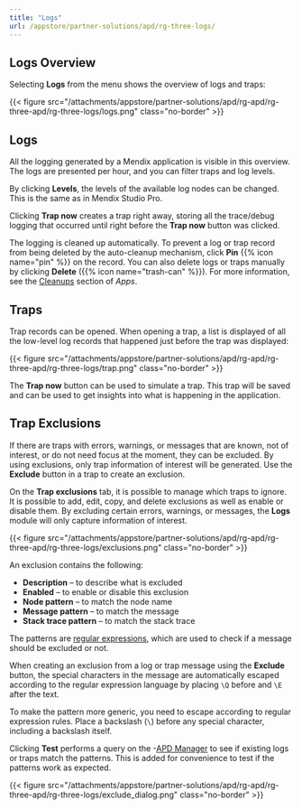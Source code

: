 ```yaml
---
title: "Logs"
url: /appstore/partner-solutions/apd/rg-three-logs/
---
```


## Logs Overview

Selecting **Logs** from the menu shows the overview of logs and traps:

{{< figure src="/attachments/appstore/partner-solutions/apd/rg-apd/rg-three-apd/rg-three-logs/logs.png" class="no-border" >}}

## Logs

All the logging generated by a Mendix application is visible in this overview. The logs are presented per hour, and you can filter traps and log levels.

By clicking **Levels**, the levels of the available log nodes can be changed. This is the same as in Mendix Studio Pro.

Clicking **Trap now** creates a trap right away, storing all the trace/debug logging that occurred until right before the **Trap now** button was clicked.

The logging is cleaned up automatically. To prevent a log or trap record from being deleted by the auto-cleanup mechanism, click **Pin** {{% icon name="pin" %}} on the record. You can also delete logs or traps manually by clicking **Delete** ({{% icon name="trash-can" %}}). For more information, see the [Cleanups](/appstore/partner-solutions/apd/rg-three-apps/#cleanups) section of *Apps*.

## Traps

Trap records can be opened. When opening a trap, a list is displayed of all the low-level log records that happened just before the trap was displayed:

{{< figure src="/attachments/appstore/partner-solutions/apd/rg-apd/rg-three-apd/rg-three-logs/trap.png" class="no-border" >}}

The **Trap now** button can be used to simulate a trap. This trap will be saved and can be used to get insights into what is happening in the application.

## Trap Exclusions

If there are traps with errors, warnings, or messages that are known, not of interest, or do not need focus at the moment, they can be excluded. By using exclusions, only trap information of interest will be generated. Use the **Exclude** button in a trap to create an exclusion.

On the **Trap exclusions** tab, it is possible to manage which traps to ignore. It is possible to add, edit, copy, and delete exclusions as well as enable or disable them. By excluding certain errors, warnings, or messages, the **Logs** module will only capture information of interest. 

{{< figure src="/attachments/appstore/partner-solutions/apd/rg-apd/rg-three-apd/rg-three-logs/exclusions.png" class="no-border" >}}

An exclusion contains the following:

* **Description** – to describe what is excluded
* **Enabled** – to enable or disable this exclusion
* **Node pattern** – to match the node name
* **Message pattern** – to match the message
* **Stack trace pattern** – to match the stack trace

The patterns are [regular expressions](https://docs.oracle.com/javase/8/docs/api/java/util/regex/Pattern.html), which are used to check if a message should be excluded or not. 

When creating an exclusion from a log or trap message using the **Exclude** button, the special characters in the message are automatically escaped according to the regular expression language by placing `\Q` before and `\E` after the text.

To make the pattern more generic, you need to escape according to regular expression rules. Place a backslash (`\`) before any special character, including a backslash itself.

Clicking **Test** performs a query on the -[APD Manager](https://apd.mendix.com/) to see if existing logs or traps match the patterns. This is added for convenience to test if the patterns work as expected.

{{< figure src="/attachments/appstore/partner-solutions/apd/rg-apd/rg-three-apd/rg-three-logs/exclude_dialog.png" class="no-border" >}}
